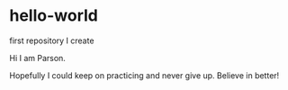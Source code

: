 # hello-world
first repository I create

Hi I am Parson.

Hopefully I could keep on practicing and never give up. Believe in better!
